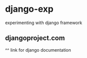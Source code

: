 # django-exp
experimenting with django framework

## djangoproject.com
^^ link for django documentation